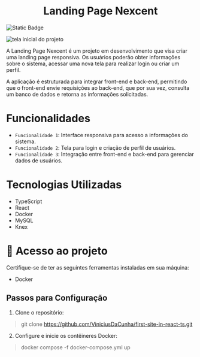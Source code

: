<h1 align="center"> Landing Page Nexcent </h1>

![Static Badge](https://img.shields.io/badge/status-em%20desenvolvimento-yellow)

![tela inicial do projeto](https://github.com/user-attachments/assets/b12bc25c-1d88-4325-b5df-eeae47dd0fdf)

A Landing Page Nexcent é um projeto em desenvolvimento que visa criar uma landing page responsiva. Os usuários poderão obter informações sobre o sistema, acessar uma nova tela para realizar login ou criar um perfil.

A aplicação é estruturada para integrar front-end e back-end, permitindo que o front-end envie requisições ao back-end, que por sua vez, consulta um banco de dados e retorna as informações solicitadas.

# Funcionalidades
- `Funcionalidade 1`: Interface responsiva para acesso a informações do sistema.
- `Funcionalidade 2`: Tela para login e criação de perfil de usuários.
- `Funcionalidade 3`: Integração entre front-end e back-end para gerenciar dados de usuários.

# Tecnologias Utilizadas
- TypeScript
- React
- Docker
- MySQL
- Knex

# 📁 Acesso ao projeto

Certifique-se de ter as seguintes ferramentas instaladas em sua máquina:

- Docker

## Passos para Configuração

1. Clone o repositório:
> git clone https://github.com/ViniciusDaCunha/first-site-in-react-ts.git

2. Configure e inicie os contêineres Docker:
> docker compose -f docker-compose.yml up

 
